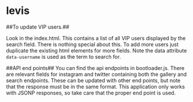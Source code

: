 levis
=====

##To update VIP users.##

Look in the index.html. This contains a list of all VIP users displayed by the search field. There is nothing special about this. To add more users just duplicate the existing html elements for more fields. Note the data attribute `data-username` is used as the term to search for. 

##API end points##
You can find the api endpoints in bootloader.js. There are relevant fields for instagram and twitter containing both the gallery and search endpoints. These can be updated with other end points, but note that the response must be in the same format. This application only works with JSONP responses, so take care that the proper end point is used.



